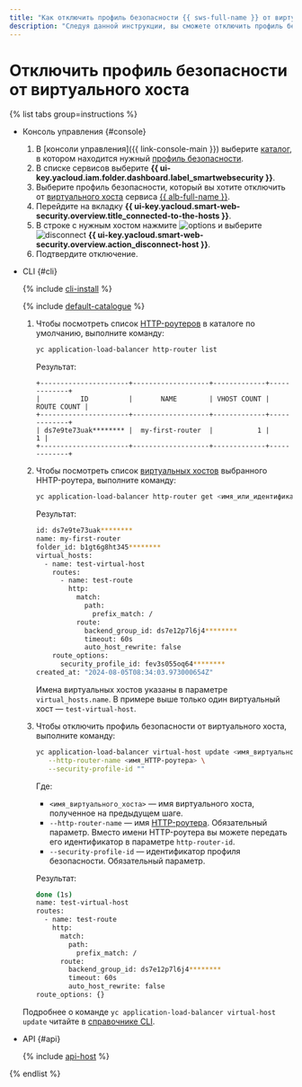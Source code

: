 ```yaml
---
title: "Как отключить профиль безопасности {{ sws-full-name }} от виртуального хоста"
description: "Следуя данной инструкции, вы сможете отключить профиль безопасности {{ sws-full-name }} от виртуального хоста."
---
```


# Отключить профиль безопасности от виртуального хоста

{% list tabs group=instructions %}

- Консоль управления {#console}

  1. В [консоли управления]({{ link-console-main }}) выберите [каталог](../../resource-manager/concepts/resources-hierarchy.md#folder), в котором находится нужный [профиль безопасности](../concepts/profiles.md).
  1. В списке сервисов выберите **{{ ui-key.yacloud.iam.folder.dashboard.label_smartwebsecurity }}**.
  1. Выберите профиль безопасности, который вы хотите отключить от [виртуального хоста](../../application-load-balancer/concepts/http-router.md#virtual-host) сервиса [{{ alb-full-name }}](../../application-load-balancer/).
  1. Перейдите на вкладку **{{ ui-key.yacloud.smart-web-security.overview.title_connected-to-the-hosts }}**.
  1. В строке с нужным хостом нажмите ![options](../../_assets/console-icons/ellipsis.svg) и выберите ![disconnect](../../_assets/console-icons/arrow-shape-left-from-line.svg) **{{ ui-key.yacloud.smart-web-security.overview.action_disconnect-host }}**.
  1. Подтвердите отключение.

- CLI {#cli}

  {% include [cli-install](../../_includes/cli-install.md) %}

  {% include [default-catalogue](../../_includes/default-catalogue.md) %}

  1. Чтобы посмотреть список [HTTP-роутеров](../../application-load-balancer/concepts/http-router.md) в каталоге по умолчанию, выполните команду:

     ```bash
     yc application-load-balancer http-router list
     ```

     Результат:
     
     ```text
     +----------------------+-------------------+-------------+-------------+
     |          ID          |       NAME        | VHOST COUNT | ROUTE COUNT |
     +----------------------+-------------------+-------------+-------------+
     | ds7e9te73uak******** |  my-first-router  |           1 |           1 |
     +----------------------+-------------------+-------------+-------------+
     ```

  1. Чтобы посмотреть список [виртуальных хостов](../../application-load-balancer/concepts/http-router.md#virtual-host) выбранного HHTP-роутера, выполните команду:

     ```bash
     yc application-load-balancer http-router get <имя_или_идентификатор_HTTP-роутера>
     ```

     Результат:

     ```bash
     id: ds7e9te73uak********
     name: my-first-router
     folder_id: b1gt6g8ht345********
     virtual_hosts:
       - name: test-virtual-host
         routes:
           - name: test-route
             http:
               match:
                 path:
                   prefix_match: /
               route:
                 backend_group_id: ds7e12p7l6j4********
                 timeout: 60s
                 auto_host_rewrite: false
         route_options:
           security_profile_id: fev3s055oq64********
     created_at: "2024-08-05T08:34:03.973000654Z"
     ```

     Имена виртуальных хостов указаны в параметре `virtual_hosts.name`. В примере выше только один виртуальный хост — `test-virtual-host`.

  1. Чтобы отключить профиль безопасности от виртуального хоста, выполните команду:

     ```bash
     yc application-load-balancer virtual-host update <имя_виртуального_хоста> \
        --http-router-name <имя_HTTP-роутера> \
        --security-profile-id ""
     ```

     Где:

     * `<имя_виртуального_хоста>` — имя виртуального хоста, полученное на предыдущем шаге.
     * `--http-router-name` — имя [HTTP-роутера](../../application-load-balancer/concepts/http-router.md). Обязательный параметр. Вместо имени HTTP-роутера вы можете передать его идентификатор в параметре `http-router-id`.
     * `--security-profile-id` — идентификатор профиля безопасности. Обязательный параметр.

     Результат:

     ```bash
     done (1s)
     name: test-virtual-host
     routes:
       - name: test-route
         http:
           match:
             path:
               prefix_match: /
           route:
             backend_group_id: ds7e12p7l6j4********
             timeout: 60s
             auto_host_rewrite: false
     route_options: {}
     ```

  Подробнее о команде `yc application-load-balancer virtual-host update` читайте в [справочнике CLI](../../cli/cli-ref/managed-services/application-load-balancer/virtual-host/update.md).

- API {#api}

  {% include [api-host](../../_includes/smartwebsecurity/api-host.md) %}

{% endlist %}
